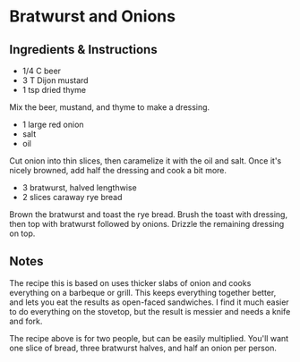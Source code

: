 # Bratwurst and Onions

## Ingredients & Instructions

- 1/4 C beer
- 3 T Dijon mustard
- 1 tsp dried thyme

Mix the beer, mustand, and thyme to make a dressing.

- 1 large red onion
- salt
- oil

Cut onion into thin slices, then caramelize it with the oil and salt.  Once it's
nicely browned, add half the dressing and cook a bit more.

- 3 bratwurst, halved lengthwise
- 2 slices caraway rye bread

Brown the bratwurst and toast the rye bread. Brush the toast with dressing, then
top with bratwurst followed by onions.  Drizzle the remaining dressing on top.


## Notes

The recipe this is based on  uses thicker slabs of onion and cooks everything on
a barbeque or grill. This keeps everything together better, and lets you eat the
results as open-faced sandwiches.  I find it much easier to do everything on the
stovetop, but the result is messier and needs a knife and fork.

The recipe above  is for two people,  but can be easily multiplied.  You'll want
one slice of bread, three bratwurst halves, and half an onion per person.
